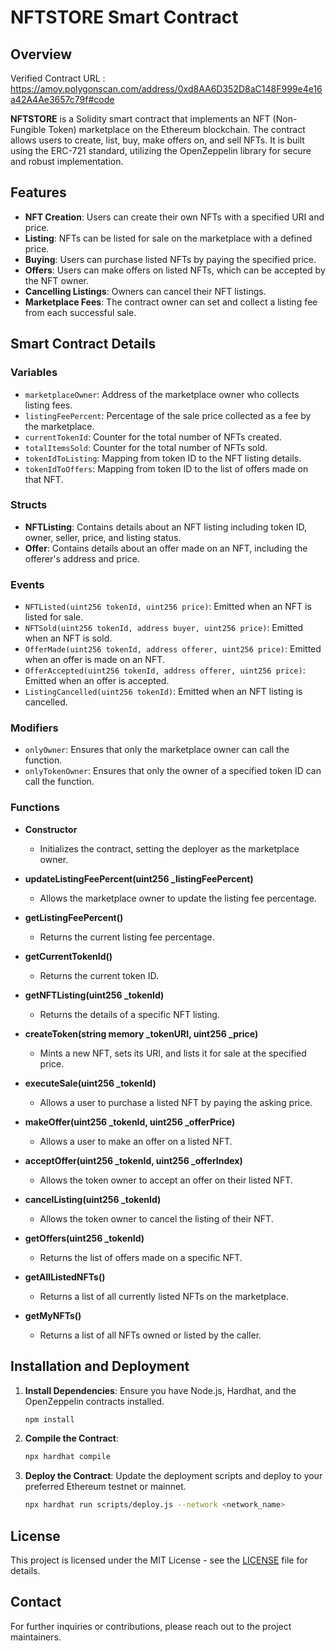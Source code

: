 # NFTSTORE Smart Contract

## Overview
Verified Contract URL : https://amoy.polygonscan.com/address/0xd8AA6D352D8aC148F999e4e16a42A4Ae3657c79f#code

**NFTSTORE** is a Solidity smart contract that implements an NFT (Non-Fungible Token) marketplace on the Ethereum blockchain. The contract allows users to create, list, buy, make offers on, and sell NFTs. It is built using the ERC-721 standard, utilizing the OpenZeppelin library for secure and robust implementation.

## Features

- **NFT Creation**: Users can create their own NFTs with a specified URI and price.
- **Listing**: NFTs can be listed for sale on the marketplace with a defined price.
- **Buying**: Users can purchase listed NFTs by paying the specified price.
- **Offers**: Users can make offers on listed NFTs, which can be accepted by the NFT owner.
- **Cancelling Listings**: Owners can cancel their NFT listings.
- **Marketplace Fees**: The contract owner can set and collect a listing fee from each successful sale.

## Smart Contract Details

### Variables

- `marketplaceOwner`: Address of the marketplace owner who collects listing fees.
- `listingFeePercent`: Percentage of the sale price collected as a fee by the marketplace.
- `currentTokenId`: Counter for the total number of NFTs created.
- `totalItemsSold`: Counter for the total number of NFTs sold.
- `tokenIdToListing`: Mapping from token ID to the NFT listing details.
- `tokenIdToOffers`: Mapping from token ID to the list of offers made on that NFT.

### Structs

- **NFTListing**: Contains details about an NFT listing including token ID, owner, seller, price, and listing status.
- **Offer**: Contains details about an offer made on an NFT, including the offerer's address and price.

### Events

- `NFTListed(uint256 tokenId, uint256 price)`: Emitted when an NFT is listed for sale.
- `NFTSold(uint256 tokenId, address buyer, uint256 price)`: Emitted when an NFT is sold.
- `OfferMade(uint256 tokenId, address offerer, uint256 price)`: Emitted when an offer is made on an NFT.
- `OfferAccepted(uint256 tokenId, address offerer, uint256 price)`: Emitted when an offer is accepted.
- `ListingCancelled(uint256 tokenId)`: Emitted when an NFT listing is cancelled.

### Modifiers

- `onlyOwner`: Ensures that only the marketplace owner can call the function.
- `onlyTokenOwner`: Ensures that only the owner of a specified token ID can call the function.

### Functions

- **Constructor**
  - Initializes the contract, setting the deployer as the marketplace owner.

- **updateListingFeePercent(uint256 _listingFeePercent)**
  - Allows the marketplace owner to update the listing fee percentage.

- **getListingFeePercent()**
  - Returns the current listing fee percentage.

- **getCurrentTokenId()**
  - Returns the current token ID.

- **getNFTListing(uint256 _tokenId)**
  - Returns the details of a specific NFT listing.

- **createToken(string memory _tokenURI, uint256 _price)**
  - Mints a new NFT, sets its URI, and lists it for sale at the specified price.

- **executeSale(uint256 _tokenId)**
  - Allows a user to purchase a listed NFT by paying the asking price.

- **makeOffer(uint256 _tokenId, uint256 _offerPrice)**
  - Allows a user to make an offer on a listed NFT.

- **acceptOffer(uint256 _tokenId, uint256 _offerIndex)**
  - Allows the token owner to accept an offer on their listed NFT.

- **cancelListing(uint256 _tokenId)**
  - Allows the token owner to cancel the listing of their NFT.

- **getOffers(uint256 _tokenId)**
  - Returns the list of offers made on a specific NFT.

- **getAllListedNFTs()**
  - Returns a list of all currently listed NFTs on the marketplace.

- **getMyNFTs()**
  - Returns a list of all NFTs owned or listed by the caller.

## Installation and Deployment

1. **Install Dependencies**: Ensure you have Node.js, Hardhat, and the OpenZeppelin contracts installed.
   ```bash
   npm install
   ```

2. **Compile the Contract**:
   ```bash
   npx hardhat compile
   ```

3. **Deploy the Contract**: Update the deployment scripts and deploy to your preferred Ethereum testnet or mainnet.
   ```bash
   npx hardhat run scripts/deploy.js --network <network_name>
   ```

## License

This project is licensed under the MIT License - see the [LICENSE](LICENSE) file for details.

## Contact

For further inquiries or contributions, please reach out to the project maintainers.
